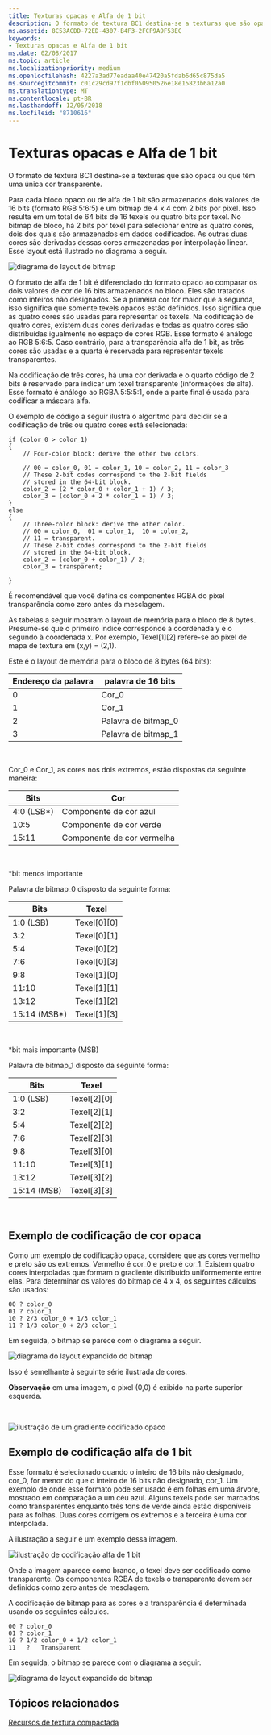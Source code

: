 ```yaml
---
title: Texturas opacas e Alfa de 1 bit
description: O formato de textura BC1 destina-se a texturas que são opaca ou que têm uma única cor transparente.
ms.assetid: 8C53ACDD-72ED-4307-B4F3-2FCF9A9F53EC
keywords:
- Texturas opacas e Alfa de 1 bit
ms.date: 02/08/2017
ms.topic: article
ms.localizationpriority: medium
ms.openlocfilehash: 4227a3ad77eadaa40e47420a5fdab6d65c875da5
ms.sourcegitcommit: c01c29cd97f1cbf050950526e18e15823b6a12a0
ms.translationtype: MT
ms.contentlocale: pt-BR
ms.lasthandoff: 12/05/2018
ms.locfileid: "8710616"
---
```

# <a name="span-iddirect3dconceptsopaqueand1-bitalphatexturesspanopaque-and-1-bit-alpha-textures"></a><span id="direct3dconcepts.opaque_and_1-bit_alpha_textures"></span>Texturas opacas e Alfa de 1 bit


O formato de textura BC1 destina-se a texturas que são opaca ou que têm uma única cor transparente.

Para cada bloco opaco ou de alfa de 1 bit são armazenados dois valores de 16 bits (formato RGB 5:6:5) e um bitmap de 4 x 4 com 2 bits por pixel. Isso resulta em um total de 64 bits de 16 texels ou quatro bits por texel. No bitmap de bloco, há 2 bits por texel para selecionar entre as quatro cores, dois dos quais são armazenados em dados codificados. As outras duas cores são derivadas dessas cores armazenadas por interpolação linear. Esse layout está ilustrado no diagrama a seguir.

![diagrama do layout de bitmap](images/colors1.png)

O formato de alfa de 1 bit é diferenciado do formato opaco ao comparar os dois valores de cor de 16 bits armazenados no bloco. Eles são tratados como inteiros não designados. Se a primeira cor for maior que a segunda, isso significa que somente texels opacos estão definidos. Isso significa que as quatro cores são usadas para representar os texels. Na codificação de quatro cores, existem duas cores derivadas e todas as quatro cores são distribuídas igualmente no espaço de cores RGB. Esse formato é análogo ao RGB 5:6:5. Caso contrário, para a transparência alfa de 1 bit, as três cores são usadas e a quarta é reservada para representar texels transparentes.

Na codificação de três cores, há uma cor derivada e o quarto código de 2 bits é reservado para indicar um texel transparente (informações de alfa). Esse formato é análogo ao RGBA 5:5:5:1, onde a parte final é usada para codificar a máscara alfa.

O exemplo de código a seguir ilustra o algoritmo para decidir se a codificação de três ou quatro cores está selecionada:

```
if (color_0 > color_1) 
{
    // Four-color block: derive the other two colors. 
    
    // 00 = color_0, 01 = color_1, 10 = color_2, 11 = color_3
    // These 2-bit codes correspond to the 2-bit fields 
    // stored in the 64-bit block.
    color_2 = (2 * color_0 + color_1 + 1) / 3;
    color_3 = (color_0 + 2 * color_1 + 1) / 3;
}    
else
{ 
    // Three-color block: derive the other color.
    // 00 = color_0,  01 = color_1,  10 = color_2,  
    // 11 = transparent.
    // These 2-bit codes correspond to the 2-bit fields 
    // stored in the 64-bit block. 
    color_2 = (color_0 + color_1) / 2;    
    color_3 = transparent;    

}
```

É recomendável que você defina os componentes RGBA do pixel transparência como zero antes da mesclagem.

As tabelas a seguir mostram o layout de memória para o bloco de 8 bytes. Presume-se que o primeiro índice corresponde à coordenada y e o segundo à coordenada x. Por exemplo, Texel\[1\]\[2\] refere-se ao pixel de mapa de textura em (x,y) = (2,1).

Este é o layout de memória para o bloco de 8 bytes (64 bits):

| Endereço da palavra | palavra de 16 bits    |
|--------------|----------------|
| 0            | Cor\_0       |
| 1            | Cor\_1       |
| 2            | Palavra de bitmap\_0 |
| 3            | Palavra de bitmap\_1 |

 

Cor\_0 e Cor\_1, as cores nos dois extremos, estão dispostas da seguinte maneira:

| Bits        | Cor                 |
|-------------|-----------------------|
| 4:0 (LSB\*) | Componente de cor azul  |
| 10:5        | Componente de cor verde |
| 15:11       | Componente de cor vermelha   |

 

\*bit menos importante

Palavra de bitmap\_0 disposto da seguinte forma:

| Bits          | Texel           |
|---------------|-----------------|
| 1:0 (LSB)     | Texel\[0\]\[0\] |
| 3:2           | Texel\[0\]\[1\] |
| 5:4           | Texel\[0\]\[2\] |
| 7:6           | Texel\[0\]\[3\] |
| 9:8           | Texel\[1\]\[0\] |
| 11:10         | Texel\[1\]\[1\] |
| 13:12         | Texel\[1\]\[2\] |
| 15:14 (MSB\*) | Texel\[1\]\[3\] |

 

\*bit mais importante (MSB)

Palavra de bitmap\_1 disposto da seguinte forma:

| Bits        | Texel           |
|-------------|-----------------|
| 1:0 (LSB)   | Texel\[2\]\[0\] |
| 3:2         | Texel\[2\]\[1\] |
| 5:4         | Texel\[2\]\[2\] |
| 7:6         | Texel\[2\]\[3\] |
| 9:8         | Texel\[3\]\[0\] |
| 11:10       | Texel\[3\]\[1\] |
| 13:12       | Texel\[3\]\[2\] |
| 15:14 (MSB) | Texel\[3\]\[3\] |

 

## <a name="span-idexampleofopaquecolorencodingspanspan-idexampleofopaquecolorencodingspanspan-idexampleofopaquecolorencodingspanexample-of-opaque-color-encoding"></a><span id="Example_of_Opaque_Color_Encoding"></span><span id="example_of_opaque_color_encoding"></span><span id="EXAMPLE_OF_OPAQUE_COLOR_ENCODING"></span>Exemplo de codificação de cor opaca


Como um exemplo de codificação opaca, considere que as cores vermelho e preto são os extremos. Vermelho é cor\_0 e preto é cor\_1. Existem quatro cores interpoladas que formam o gradiente distribuído uniformemente entre elas. Para determinar os valores do bitmap de 4 x 4, os seguintes cálculos são usados:

```
00 ? color_0
01 ? color_1
10 ? 2/3 color_0 + 1/3 color_1
11 ? 1/3 color_0 + 2/3 color_1
```

Em seguida, o bitmap se parece com o diagrama a seguir.

![diagrama do layout expandido do bitmap](images/colors2.png)

Isso é semelhante à seguinte série ilustrada de cores.

**Observação**  em uma imagem, o pixel (0,0) é exibido na parte superior esquerda.

 

![ilustração de um gradiente codificado opaco](images/redsquares.png)

## <a name="span-idexampleof1bitalphaencodingspanspan-idexampleof1bitalphaencodingspanspan-idexampleof1bitalphaencodingspanexample-of-1-bit-alpha-encoding"></a><span id="Example_of_1_Bit_Alpha_Encoding"></span><span id="example_of_1_bit_alpha_encoding"></span><span id="EXAMPLE_OF_1_BIT_ALPHA_ENCODING"></span>Exemplo de codificação alfa de 1 bit


Esse formato é selecionado quando o inteiro de 16 bits não designado, cor\_0, for menor do que o inteiro de 16 bits não designado, cor\_1. Um exemplo de onde esse formato pode ser usado é em folhas em uma árvore, mostrado em comparação a um céu azul. Alguns texels pode ser marcados como transparentes enquanto três tons de verde ainda estão disponíveis para as folhas. Duas cores corrigem os extremos e a terceira é uma cor interpolada.

A ilustração a seguir é um exemplo dessa imagem.

![ilustração de codificação alfa de 1 bit](images/greenthing.png)

Onde a imagem aparece como branco, o texel deve ser codificado como transparente. Os componentes RGBA de texels o transparente devem ser definidos como zero antes de mesclagem.

A codificação de bitmap para as cores e a transparência é determinada usando os seguintes cálculos.

```
00 ? color_0
01 ? color_1
10 ? 1/2 color_0 + 1/2 color_1
11   ?   Transparent
```

Em seguida, o bitmap se parece com o diagrama a seguir.

![diagrama do layout expandido do bitmap](images/colors3.png)

## <a name="span-idrelated-topicsspanrelated-topics"></a><span id="related-topics"></span>Tópicos relacionados


[Recursos de textura compactada](compressed-texture-resources.md)

 

 




